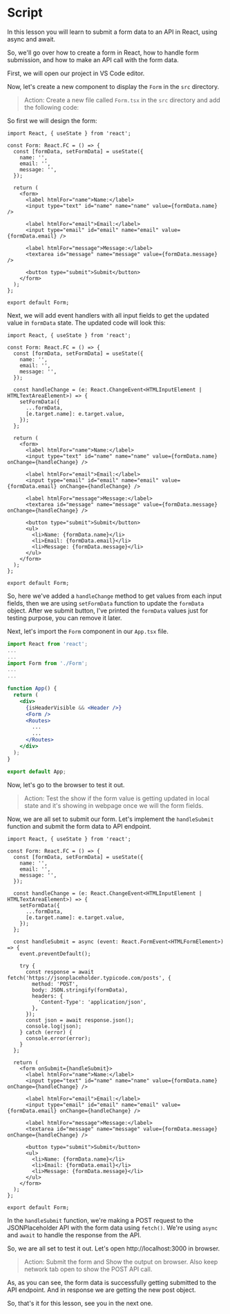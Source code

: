 # Script
In this lesson you will learn to submit a form data to an API in React, using async and await. 

So, we'll go over how to create a form in React, how to handle form submission, and how to make an API call with the form data.

First, we will open our project in VS Code editor.

Now, let's create a new component to display the `Form` in the `src` directory. 
> Action: Create a new file called `Form.tsx` in the `src` directory and add the following code:

So first we will design the form:
```tsx
import React, { useState } from 'react';

const Form: React.FC = () => {
  const [formData, setFormData] = useState({
    name: '',
    email: '',
    message: '',
  });

  return (
    <form>
      <label htmlFor="name">Name:</label>
      <input type="text" id="name" name="name" value={formData.name} />

      <label htmlFor="email">Email:</label>
      <input type="email" id="email" name="email" value={formData.email} />

      <label htmlFor="message">Message:</label>
      <textarea id="message" name="message" value={formData.message} />

      <button type="submit">Submit</button>
    </form>
  );
};

export default Form;
```

Next, we will add event handlers with all input fields to get the updated value in `formData` state. The updated code will look this:

```tsx
import React, { useState } from 'react';

const Form: React.FC = () => {
  const [formData, setFormData] = useState({
    name: '',
    email: '',
    message: '',
  });

  const handleChange = (e: React.ChangeEvent<HTMLInputElement | HTMLTextAreaElement>) => {
    setFormData({
      ...formData,
      [e.target.name]: e.target.value,
    });
  };

  return (
    <form>
      <label htmlFor="name">Name:</label>
      <input type="text" id="name" name="name" value={formData.name} onChange={handleChange} />

      <label htmlFor="email">Email:</label>
      <input type="email" id="email" name="email" value={formData.email} onChange={handleChange} />

      <label htmlFor="message">Message:</label>
      <textarea id="message" name="message" value={formData.message} onChange={handleChange} />

      <button type="submit">Submit</button>
      <ul>
        <li>Name: {formData.name}</li>
        <li>Email: {formData.email}</li>
        <li>Message: {formData.message}</li>
      </ul>
    </form>
  );
};

export default Form;
```
So, here we've added a `handleChange` method to get values from each input fields, then we are using `setFormData` function to update the `formData` object. After we submit button, I've printed the `formData` values just for testing purpose, you can remove it later. 

Next, let's import the `Form` component in our `App.tsx` file. 
```jsx
import React from 'react';
...
...
import Form from './Form';
...
...

function App() {
  return (
    <div>
      {isHeaderVisible && <Header />}
      <Form />
      <Routes>
        ...
        ...
      </Routes>
    </div>
  );
}

export default App;
```

Now, let's go to the browser to test it out.

> Action: Test the show if the form value is getting updated in local state and it's showing in webpage once we will the form fields.

Now, we are all set to submit our form. Let's implement the `handleSubmit` function and submit the form data to API endpoint.

```tsx
import React, { useState } from 'react';

const Form: React.FC = () => {
  const [formData, setFormData] = useState({
    name: '',
    email: '',
    message: '',
  });

  const handleChange = (e: React.ChangeEvent<HTMLInputElement | HTMLTextAreaElement>) => {
    setFormData({
      ...formData,
      [e.target.name]: e.target.value,
    });
  };

  const handleSubmit = async (event: React.FormEvent<HTMLFormElement>) => {
    event.preventDefault();

    try {
      const response = await fetch('https://jsonplaceholder.typicode.com/posts', {
        method: 'POST',
        body: JSON.stringify(formData),
        headers: {
          'Content-Type': 'application/json',
        },
      });
      const json = await response.json();
      console.log(json);
    } catch (error) {
      console.error(error);
    }
  };

  return (
    <form onSubmit={handleSubmit}>
      <label htmlFor="name">Name:</label>
      <input type="text" id="name" name="name" value={formData.name} onChange={handleChange} />

      <label htmlFor="email">Email:</label>
      <input type="email" id="email" name="email" value={formData.email} onChange={handleChange} />

      <label htmlFor="message">Message:</label>
      <textarea id="message" name="message" value={formData.message} onChange={handleChange} />

      <button type="submit">Submit</button>
      <ul>
        <li>Name: {formData.name}</li>
        <li>Email: {formData.email}</li>
        <li>Message: {formData.message}</li>
      </ul>
    </form>
  );
};

export default Form;
```

In the `handleSubmit` function, we're making a POST request to the JSONPlaceholder API with the form data using `fetch()`. We're using `async` and `await` to handle the response from the API.

So, we are all set to test it out. Let's open http://localhost:3000 in browser.
> Action: Submit the form and Show the output on browser. Also keep network tab open to show the POST API call.

As, as you can see, the form data is successfully getting submitted to the API endpoint. And in response we are getting the new post object.

So, that's it for this lesson, see you in the next one.